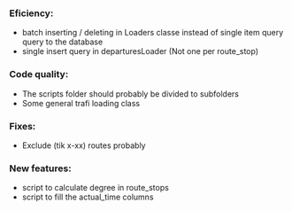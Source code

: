 ### Eficiency:
 - batch inserting / deleting in Loaders classe instead of single item query
 query to the database
 - single insert query in departuresLoader (Not one per route_stop)

### Code quality:
 - The scripts folder should probably be divided to subfolders
 - Some general trafi loading class

### Fixes:
 - Exclude (tik x-xx) routes probably

### New features:
 - script to calculate degree in route_stops
 - script to fill the actual_time columns
